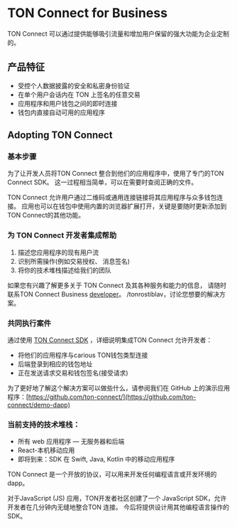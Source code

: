 # TON Connect for Business

TON Connect 可以通过提供能够吸引流量和增加用户保留的强大功能为企业定制的。

## 产品特征

- 受控个人数据披露的安全和私密身份验证
- 在单个用户会话内在 TON 上签名的任意交易
- 应用程序和用户钱包之间的即时连接
- 钱包内直接自动可用的应用程序

## Adopting TON Connect

### 基本步骤

为了让开发人员将TON Connect 整合到他们的应用程序中，使用了专门的TON Connect SDK。 这一过程相当简单，可以在需要时查阅正确的文件。

TON Connect 允许用户通过二维码或通用连接链接将其应用程序与众多钱包连接。 应用也可以在钱包中使用内置的浏览器扩展打开，关键是要随时更新添加到 TON Connect的其他功能。

### 为 TON Connect 开发者集成帮助

1. 描述您应用程序的现有用户流
2. 识别所需操作(例如交易授权、 消息签名)
3. 将你的技术堆栈描述给我们的团队

如果您有兴趣了解更多关于 TON Connect 及其各种服务和能力的信息， 请随时联系TON Connect Business [developer](https://t)。 /tonrostiblav，讨论您想要的解决方案。

### 共同执行案件

通过使用 [TON Connect SDK](https://github.com/ton-connect/sdk) ，详细说明集成TON Connect 允许开发者：

- 将他们的应用程序与carious TON钱包类型连接
- 后端登录到相应的钱包地址
- 正在发送请求交易和钱包签名(接受请求)

为了更好地了解这个解决方案可以做些什么，请参阅我们在 GitHub 上的演示应用程序：[https://github.com/ton-connect/](https://github.com/ton-connect/demo-dapp)

### 当前支持的技术堆栈：

- 所有 web 应用程序 — 无服务器和后端
- React-本机移动应用
- 即将到来：SDK 在 Swift, Java, Kotlin 中的移动应用程序

TON Connect 是一个开放的协议，可以用来开发任何编程语言或开发环境的dapp。

对于JavaScript (JS) 应用，TON开发者社区创建了一个 JavaScript SDK，允许开发者在几分钟内无缝地整合TON 连接。 今后将提供设计用其他编程语言操作的SDK。

